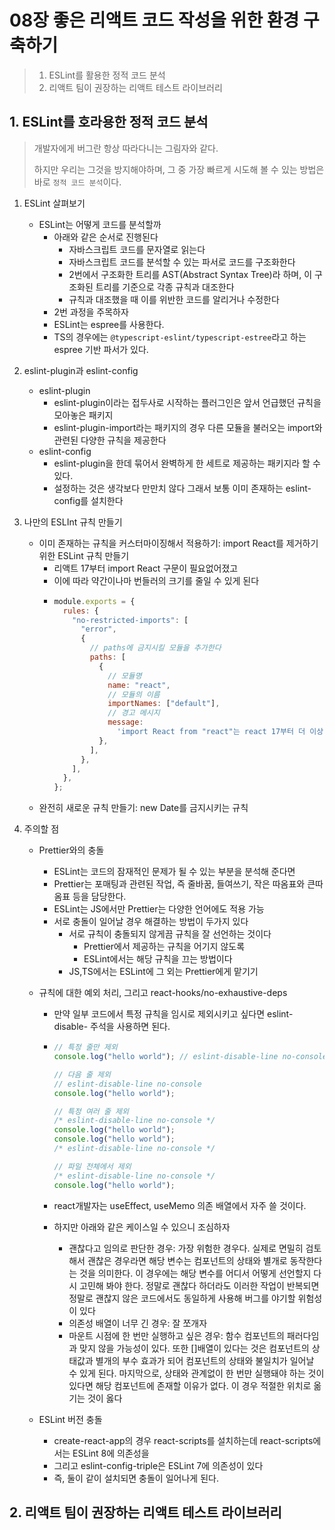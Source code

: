 # 08장 좋은 리액트 코드 작성을 위한 환경 구축하기

> 1. ESLint를 활용한 정적 코드 분석
> 2. 리액트 팀이 권장하는 리액트 테스트 라이브러리

## 1. ESLint를 호라용한 정적 코드 분석

> 개발자에게 버그란 항상 따라다니는 그림자와 같다.
>
> 하지만 우리는 그것을 방지해야하며, 그 중 가장 빠르게 시도해 볼 수 있는 방법은 바로 `정적 코드 분석`이다.

1. ESLint 살펴보기
   - ESLint는 어떻게 코드를 분석할까
     - 아래와 같은 순서로 진행된다
       - 자바스크립트 코드를 문자열로 읽는다
       - 자바스크립트 코드를 분석할 수 있는 파서로 코드를 구조화한다
       - 2번에서 구조화한 트리를 AST(Abstract Syntax Tree)라 하며, 이 구조화된 트리를 기준으로 각종 규칙과 대조한다
       - 규칙과 대조했을 때 이를 위반한 코드를 알리거나 수정한다
     - 2번 과정을 주목하자
     - ESLint는 espree를 사용한다.
     - TS의 경우에는 `@typescript-eslint/typescript-estree`라고 하는 espree 기반 파서가 있다.
2. eslint-plugin과 eslint-config
   - eslint-plugin
     - eslint-plugin이라는 접두사로 시작하는 플러그인은 앞서 언급했던 규칙을 모아놓은 패키지
     - eslint-plugin-import라는 패키지의 경우 다른 모듈을 불러오는 import와 관련된 다양한 규칙을 제공한다
   - eslint-config
     - eslint-plugin을 한데 묶어서 완벽하게 한 세트로 제공하는 패키지라 할 수 있다.
     - 설정하는 것은 생각보다 만만치 않다 그래서 보통 이미 존재하는 eslint-config를 설치한다
3. 나만의 ESLInt 규칙 만들기
   - 이미 존재하는 규칙을 커스터마이징해서 적용하기: import React를 제거하기 위한 ESLint 규칙 만들기
     - 리액트 17부터 import React 구문이 필요없어졌고
     - 이에 따라 약간이나마 번들러의 크기를 줄일 수 있게 된다
     - ```javascript
       module.exports = {
         rules: {
           "no-restricted-imports": [
             "error",
             {
               // paths에 금지시킬 모듈을 추가한다
               paths: [
                 {
                   // 모듈명
                   name: "react",
                   // 모듈의 이름
                   importNames: ["default"],
                   // 경고 메시지
                   message:
                     'import React from "react"는 react 17부터 더 이상 필요하지 ㅇ낳습니다. 필요한 것만 react로부터 import해서 사용해 주세요.',
                 },
               ],
             },
           ],
         },
       };
       ```
   - 완전히 새로운 규칙 만들기: new Date를 금지시키는 규칙
4. 주의할 점

   - Prettier와의 충돌
     - ESLint는 코드의 잠재적인 문제가 될 수 있는 부분을 분석해 준다면
     - Prettier는 포매팅과 관련된 작업, 즉 줄바꿈, 들여쓰기, 작은 따옴표와 큰따옴표 등을 담당한다.
     - ESLint는 JS에서만 Prettier는 다양한 언어에도 적용 가능
     - 서로 충돌이 일어날 경우 해결하는 방법이 두가지 있다
       - 서로 규칙이 충돌되지 않게끔 규칙을 잘 선언하는 것이다
         - Prettier에서 제공하는 규칙을 어기지 않도록
         - ESLint에서는 해당 규칙을 끄는 방법이다
       - JS,TS에서는 ESLint에 그 외는 Prettier에게 맡기기
   - 규칙에 대한 예외 처리, 그리고 react-hooks/no-exhaustive-deps

     - 만약 일부 코드에서 특정 규칙을 임시로 제외시키고 싶다면 eslint-disable- 주석을 사용하면 된다.
     - ```javascript
       // 특정 줄만 제외
       console.log("hello world"); // eslint-disable-line no-console

       // 다음 줄 제외
       // eslint-disable-line no-console
       console.log("hello world");

       // 특정 여러 줄 제외
       /* eslint-disable-line no-console */
       console.log("hello world");
       console.log("hello world");
       /* eslint-disable-line no-console */

       // 파일 전체에서 제외
       /* eslint-disable-line no-console */
       console.log("hello world");
       ```

     - react개발자는 useEffect, useMemo 의존 배열에서 자주 쓸 것이다.
     - 하지만 아래와 같은 케이스일 수 있으니 조심하자
       - 괜찮다고 임의로 판단한 경우: 가장 위험한 경우다. 실제로 면밀히 검토해서 괜찮은 경우라면 해당 변수는 컴포넌트의 상태와 별개로 동작한다는 것을 의미한다. 이 경우에는 해당 변수를 어디서 어떻게 선언할지 다시 고민해 봐야 한다. 정말로 괜찮다 하더라도 이러한 작업이 반복되면 정말로 괜찮지 않은 코드에서도 동일하게 사용해 버그를 야기할 위험성이 있다
       - 의존성 배열이 너무 긴 경우: 잘 쪼개자
       - 마운트 시점에 한 번만 실행하고 싶은 경우: 함수 컴포넌트의 패러다임과 맞지 않을 가능성이 있다. 또한 []배열이 있다는 것은 컴포넌트의 상태값과 별개의 부수 효과가 되어 컴포넌트의 상태와 불일치가 일어날 수 있게 된다. 마지막으로, 상태와 관계없이 한 번만 실행돼야 하는 것이 있다면 해당 컴포넌트에 존재할 이유가 없다. 이 경우 적절한 위치로 옮기는 것이 옳다

   - ESLint 버전 충돌
     - create-react-app의 경우 react-scripts를 설치하는데 react-scripts에서는 ESLint 8에 의존성을
     - 그리고 eslint-config-triple은 ESLint 7에 의존성이 있다
     - 즉, 둘이 같이 설치되면 충돌이 일어나게 된다.

## 2. 리액트 팀이 권장하는 리액트 테스트 라이브러리
